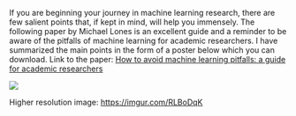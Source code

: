 

If you are beginning your journey in machine learning research, there are few salient points that, if kept in mind, will help you immensely. The following paper by Michael Lones is an excellent guide and a reminder to be aware of the pitfalls of machine learning for academic researchers. I have summarized the main points in the form of a poster below which you can download.
Link to the paper: [How to avoid machine learning pitfalls: a guide for academic researchers](https://arxiv.org/pdf/2108.02497.pdf?utm_campaign=Breaking%20the%20Jargons&utm_medium=email&utm_source=Revue%20newsletter)

![](https://imgur.com/RLBoDqK.png)

Higher resolution image: https://imgur.com/RLBoDqK
